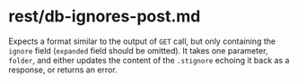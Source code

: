 # rest/db-ignores-post.md

Expects a format similar to the output of `GET` call, but only containing the `ignore` field \(`expanded` field should be omitted\). It takes one parameter, `folder`, and either updates the content of the `.stignore` echoing it back as a response, or returns an error.

